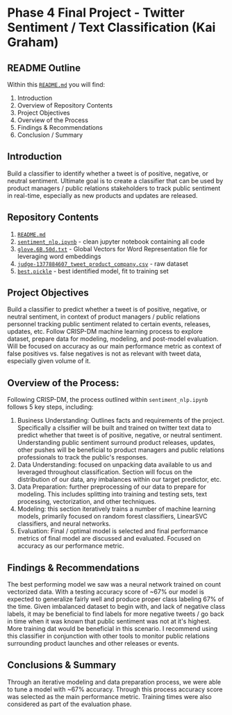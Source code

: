 # Phase 4 Final Project - Twitter Sentiment / Text Classification (Kai Graham)
## README Outline
Within this [`README.md`](/README.md) you will find:
1. Introduction
2. Overview of Repository Contents
3. Project Objectives
4. Overview of the Process
5. Findings & Recommendations
6. Conclusion / Summary

## Introduction
Build a classifier to identify whether a tweet is of positive, negative, or neutral sentiment. Ultimate goal is to create a classifier that can be used by product managers / public relations stakeholders to track public sentiment in real-time, especially as new products and updates are released. 

## Repository Contents
1. [`README.md`](/README.md)
2. [`sentiment_nlp.ipynb`](/sentiment_nlpo.ipynb) - clean jupyter notebook containing all code
3. [`glove.6B.50d.txt`](/glove.6B.50d.txt) - Global Vectors for Word Representation file for leveraging word embeddings
4. [`judge-1377884607_tweet_product_company.csv`](/judge-1377884607_tweet_product_company.csv) - raw dataset
5. [`best.pickle`](/best.pickle) - best identified model, fit to training set

## Project Objectives
Build a classifier to predict whether a tweet is of positive, negative, or neutral sentiment, in context of product managers / public relations personnel tracking public sentiment related to certain events, releases, updates, etc. Follow CRISP-DM machine learning process to explore dataset, prepare data for modeling, modeling, and post-model evaluation.  Will be focused on accuracy as our main performance metric as context of false positives vs. false negatives is not as relevant with tweet data, especially given volume of it.  

## Overview of the Process:
Following CRISP-DM, the process outlined within `sentiment_nlp.ipynb` follows 5 key steps, including:
1. Business Understanding: Outlines facts and requirements of the project.  Specifically a clssifier will be built and trained on twitter text data to predict whether that tweet is of positive, negative, or neutral sentiment. Understanding public sentiment surround product releases, updates, other pushes will be beneficial to product managers and public relations professionals to track the public's responses.
2. Data Understanding: focused on unpacking data available to us and leveraged throughout classification.  Section will focus on the distribution of our data, any imbalances within our target predictor, etc. 
3. Data Preparation: further preprocessing of our data to prepare for modeling.  This includes splitting into training and testing sets, text processing, vectorization, and other techniques. 
4. Modeling: this section iteratively trains a number of machine learning models, primarily focused on random forest classifiers, LinearSVC classifiers, and neural networks. 
5. Evaluation: Final / optimal model is selected and final performance metrics of final model are discussed and evaluated.  Focused on accuracy as our performance metric. 

## Findings & Recommendations
The best performing model we saw was a neural network trained on count vectorized data.  With a testing accuracy score of ~67% our model is expected to generalize fairly well and produce proper class labeling 67% of the time.  Given imbalanced dataset to begin with, and lack of negative class labels, it may be beneficial to find labels for more negative tweets / go back in time when it was known that public sentiment was not at it's highest.  More training dat would be beneficial in this scenario.  I recommend using this classifier in conjunction with other tools to monitor public relations surrounding product launches and other releases or events. 

## Conclusions & Summary
Through an iterative modeling and data preparation process, we were able to tune a model with ~67% accuracy.  Through this process accuracy score was selected as the main performance metric.  Training times were also considered as part of the evaluation phase.